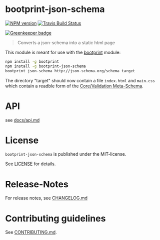 # bootprint-json-schema 

[![NPM version](https://badge.fury.io/js/bootprint-json-schema.svg)](http://badge.fury.io/js/bootprint-json-schema)
[![Travis Build Status](https://travis-ci.org/bootprint/bootprint-json-schema.svg?branch=master)](https://travis-ci.org/bootprint/bootprint-json-schema)

[![Greenkeeper badge](https://badges.greenkeeper.io/bootprint/bootprint-json-schema.svg)](https://greenkeeper.io/)

> Converts a json-schema into a static html page



This module is meant for use with the [bootprint](https://npmjs.com/package/bootprint) module:

```bash
npm install -g bootprint
npm install -g bootprint-json-schema
bootprint json-schema http://json-schema.org/schema target
```

The directory "target" should now contain a file `index.html` and `main.css` which contain a readble
form of the [Core/Validation Meta-Schema](http://json-schema.org).

# API

see [docs/api.md](docs/api.md)


# License

`bootprint-json-schema` is published under the MIT-license.

See [LICENSE](LICENSE) for details.


# Release-Notes
 
For release notes, see [CHANGELOG.md](CHANGELOG.md)
 
# Contributing guidelines

See [CONTRIBUTING.md](CONTRIBUTING.md).